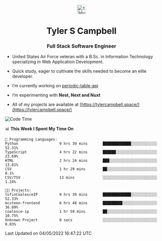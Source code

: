 <p align="center">
<a href="https://www.linkedin.com/in/t36campbell" target="blank"><img align="center" src="https://ik.imagekit.io/t36campbell/Portfolio/linkedin.png.original_m8bbGgPh6.png" alt="t36campbell" height="30" width="30" /></a>
</p>
<h1 align="center">Tyler S Campbell</h1>
<h3 align="center">Full Stack Software Engineer</h3>

* United States Air Force veteran with a B.Sc. in Information Technology specializing in Web Application Development. 

* Quick study, eager to cultivate the skills needed to become an elite developer.

* I’m currently working on [periodic-table-api](https://github.com/t36campbell/periodic-table-api)

* I’m experimenting with **Nest, Next and Nuxt**

* All of my projects are available at [https://tylercampbell.space/](https://tylercampbell.space/)

<!--START_SECTION:waka-->
![Code Time](http://img.shields.io/badge/Code%20Time-1%2C617%20hrs%2045%20mins-blue)

📊 **This Week I Spent My Time On** 

```text
💬 Programming Languages: 
Python                   9 hrs 39 mins       █████████████░░░░░░░░░░░░   52.31% 
TypeScript               4 hrs 22 mins       ██████░░░░░░░░░░░░░░░░░░░   23.69% 
HTML                     2 hrs 24 mins       ███░░░░░░░░░░░░░░░░░░░░░░   13.01% 
CSV                      1 hr 29 mins        ██░░░░░░░░░░░░░░░░░░░░░░░   8.1% 
CSV/TSV                  13 mins             ░░░░░░░░░░░░░░░░░░░░░░░░░   1.24%

🐱‍💻 Projects: 
tufinCoalesceIP          9 hrs 39 mins       █████████████░░░░░░░░░░░░   52.33% 
mcsteen-frontend         6 hrs 48 mins       █████████░░░░░░░░░░░░░░░░   36.89% 
coalesce-ip              1 hr 59 mins        ██░░░░░░░░░░░░░░░░░░░░░░░   10.75% 
Unknown Project          0 secs              ░░░░░░░░░░░░░░░░░░░░░░░░░   0.03%

```


 Last Updated on 04/05/2022 16:47:22 UTC
<!--END_SECTION:waka-->
